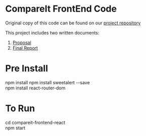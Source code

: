 # CompareIt FrontEnd Code
Original copy of this code can be found on our [project repository](https://github.com/kellygabriela/CompareIt)

This project includes two written documents:
1. [Proposal](https://docs.google.com/document/d/1feIqY2bACmjkvJJWExErlJ2TChRTRmJkHY1PEYQuzqI/edit?usp=sharing)
2. [Final Report](https://docs.google.com/document/d/1PIOSGN-QeenPqAsbNlneOEhW4NpyYnDs/edit?usp=sharing&ouid=115641619974306728536&rtpof=true&sd=true)

# Pre Install
npm install
npm install sweetalert --save <br />
npm install react-router-dom

# To Run
cd compareit-frontend-react <br />
npm start
